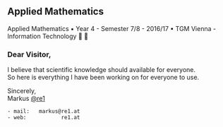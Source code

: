 ## Applied Mathematics
Applied Mathematics ▪ Year 4 - Semester 7/8 - 2016/17 ▪ TGM Vienna - Information Technology :school_satchel: :school:

### Dear Visitor,
I believe that scientific knowledge should available for everyone.\
So here is everything I have been working on for everyone to use.

Sincerely,\
Markus [@re1](https://github.com/re1)

```
- mail:   markus@re1.at
- web:           re1.at
 

